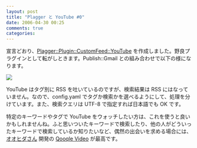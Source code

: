```yaml
---
layout: post
title: "Plagger と YouTube #0"
date: 2006-04-30 00:25
comments: true
categories: 
---
```

<p class="entryBody">
宣言どおり、<a href="http://trac.mizzy.org/public/browser/plagger/trunk/lib/Plagger/Plugin/CustomFeed/YouTube.pm" target="_blank">Plagger::Plugin::CustomFeed::YouTube</a> を作成しました。野良プラグインとして転がしときます。Publish::Gmail との組み合わせで以下の様になります。
</p>

<p class="entryBody">
<a href="http://mizzy.org/img/youtube_plagger.jpg" target="_blank"><img src="http://mizzy.org/img/youtube_plagger_t.jpg" /></a>
</p>

<p class="entryBody">
YouTube はタグ別に RSS を吐いているのですが、検索結果は RSS にはなっていません。なので、config.yaml でタグか検索かを選べるようにして、処理を分けています。また、検索クエリは UTF-8 で指定すれば日本語でも OK です。
</p>

<p class="entryBody">
特定のキーワードやタグで YouTube をウォッチしたい方は、これを使うと良いかもしれませんね。ふと思いついたキーワードで検索したり、他の人がどういったキーワードで検索しているか知りたいなど、偶然の出会いを求める場合には、<a href="http://solvalou.net/" target="_blank">オオヒダさん</a> 開発の <a href="http://video.qooqle.jp" target="_blank">Qooqle Video</a> が最高です。
</p>